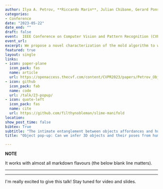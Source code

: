```yaml
---
author: Ilya A. Petrov, **Riccardo Marin**, Julian Chibane, Gerard Pons-Moll
categories:
- Conference
date: "2023-05-22"
date_end: ""
draft: false
event:  IEEE Conference on Computer Vision and Pattern Recognition (CVPR), 2023.
event_url: 
excerpt: We propose a novel characterization of the mold algorithm to work on arbitrary curved surfaces.
featured: true
layout: single
links:
- icon: paper-plane
  icon_pack: fas
  name: article
  url: https://openaccess.thecvf.com/content/CVPR2023/papers/Petrov_Object_Pop-Up_Can_We_Infer_3D_Objects_and_Their_Poses_CVPR_2023_paper.pdf
- icon: github
  icon_pack: fab
  name: code
  url: /talk/23-popup/
- icon: quote-left
  icon_pack: fas
  name: cite
  url: https://github.com/filthynobleman/slime-manifold
location: 
show_post_time: false
bibtex: True
subtitle: "The intimate entanglement between objects affordances and human poses is of large interest, among others, for behavioural sciences, cognitive psychology, and Computer Vision communities. In recent years, the latter has developed several object-centric approaches: starting from items, learning pipelines synthesizing human poses and dynamics in a realistic way, satisfying both geometrical and functional expectations. However, the inverse perspective is significantly less explored: Can we infer 3D objects and their poses from human interactions alone? Our investigation follows this direction, showing that a generic 3D human point cloud is enough to pop up an unobserved object, even when the user is just imitating a functionality (e.g., looking through a binocular) without involving a tangible counterpart. We validate our method qualitatively and quantitatively, with synthetic data and sequences acquired for the task, showing applicability for XR/VR."
title: "Object pop-up: Can we infer 3D objects and their poses from human interactions alone?"

---
```

**NOTE**

It works with almost all markdown flavours (the below blank line matters).

---
---

I'm really excited to give this talk! Stay tuned for video and slides.
